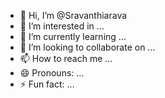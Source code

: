 - 👋 Hi, I’m @Sravanthiarava
- 👀 I’m interested in ...
- 🌱 I’m currently learning ...
- 💞️ I’m looking to collaborate on ...
- 📫 How to reach me ...
- 😄 Pronouns: ...
- ⚡ Fun fact: ...

<!---
Sravanthiarava/Sravanthiarava is a ✨ special ✨ repository because its `README.md` (this file) appears on your GitHub profile.
You can click the Preview link to take a look at your changes.
--->
